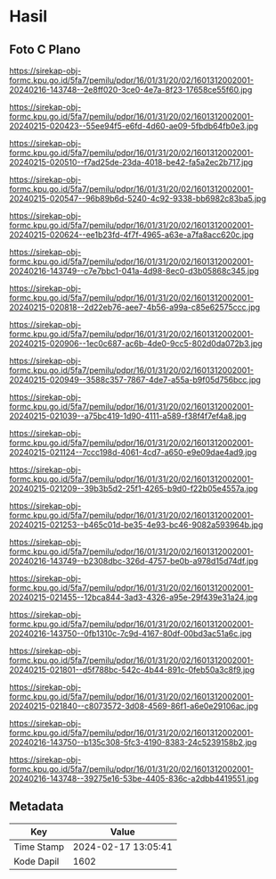 # Hasil

## Foto C Plano

https://sirekap-obj-formc.kpu.go.id/5fa7/pemilu/pdpr/16/01/31/20/02/1601312002001-20240216-143748--2e8ff020-3ce0-4e7a-8f23-17658ce55f60.jpg

https://sirekap-obj-formc.kpu.go.id/5fa7/pemilu/pdpr/16/01/31/20/02/1601312002001-20240215-020423--55ee94f5-e6fd-4d60-ae09-5fbdb64fb0e3.jpg

https://sirekap-obj-formc.kpu.go.id/5fa7/pemilu/pdpr/16/01/31/20/02/1601312002001-20240215-020510--f7ad25de-23da-4018-be42-fa5a2ec2b717.jpg

https://sirekap-obj-formc.kpu.go.id/5fa7/pemilu/pdpr/16/01/31/20/02/1601312002001-20240215-020547--96b89b6d-5240-4c92-9338-bb6982c83ba5.jpg

https://sirekap-obj-formc.kpu.go.id/5fa7/pemilu/pdpr/16/01/31/20/02/1601312002001-20240215-020624--ee1b23fd-4f7f-4965-a63e-a7fa8acc620c.jpg

https://sirekap-obj-formc.kpu.go.id/5fa7/pemilu/pdpr/16/01/31/20/02/1601312002001-20240216-143749--c7e7bbc1-041a-4d98-8ec0-d3b05868c345.jpg

https://sirekap-obj-formc.kpu.go.id/5fa7/pemilu/pdpr/16/01/31/20/02/1601312002001-20240215-020818--2d22eb76-aee7-4b56-a99a-c85e62575ccc.jpg

https://sirekap-obj-formc.kpu.go.id/5fa7/pemilu/pdpr/16/01/31/20/02/1601312002001-20240215-020906--1ec0c687-ac6b-4de0-9cc5-802d0da072b3.jpg

https://sirekap-obj-formc.kpu.go.id/5fa7/pemilu/pdpr/16/01/31/20/02/1601312002001-20240215-020949--3588c357-7867-4de7-a55a-b9f05d756bcc.jpg

https://sirekap-obj-formc.kpu.go.id/5fa7/pemilu/pdpr/16/01/31/20/02/1601312002001-20240215-021039--a75bc419-1d90-4111-a589-f38f4f7ef4a8.jpg

https://sirekap-obj-formc.kpu.go.id/5fa7/pemilu/pdpr/16/01/31/20/02/1601312002001-20240215-021124--7ccc198d-4061-4cd7-a650-e9e09dae4ad9.jpg

https://sirekap-obj-formc.kpu.go.id/5fa7/pemilu/pdpr/16/01/31/20/02/1601312002001-20240215-021209--39b3b5d2-25f1-4265-b9d0-f22b05e4557a.jpg

https://sirekap-obj-formc.kpu.go.id/5fa7/pemilu/pdpr/16/01/31/20/02/1601312002001-20240215-021253--b465c01d-be35-4e93-bc46-9082a593964b.jpg

https://sirekap-obj-formc.kpu.go.id/5fa7/pemilu/pdpr/16/01/31/20/02/1601312002001-20240216-143749--b2308dbc-326d-4757-be0b-a978d15d74df.jpg

https://sirekap-obj-formc.kpu.go.id/5fa7/pemilu/pdpr/16/01/31/20/02/1601312002001-20240215-021455--12bca844-3ad3-4326-a95e-29f439e31a24.jpg

https://sirekap-obj-formc.kpu.go.id/5fa7/pemilu/pdpr/16/01/31/20/02/1601312002001-20240216-143750--0fb1310c-7c9d-4167-80df-00bd3ac51a6c.jpg

https://sirekap-obj-formc.kpu.go.id/5fa7/pemilu/pdpr/16/01/31/20/02/1601312002001-20240215-021801--d5f788bc-542c-4b44-891c-0feb50a3c8f9.jpg

https://sirekap-obj-formc.kpu.go.id/5fa7/pemilu/pdpr/16/01/31/20/02/1601312002001-20240215-021840--c8073572-3d08-4569-86f1-a6e0e29106ac.jpg

https://sirekap-obj-formc.kpu.go.id/5fa7/pemilu/pdpr/16/01/31/20/02/1601312002001-20240216-143750--b135c308-5fc3-4190-8383-24c5239158b2.jpg

https://sirekap-obj-formc.kpu.go.id/5fa7/pemilu/pdpr/16/01/31/20/02/1601312002001-20240216-143748--39275e16-53be-4405-836c-a2dbb4419551.jpg


## Metadata

| Key        | Value               |
| ---------- | ------------------- |
| Time Stamp | 2024-02-17 13:05:41 |
| Kode Dapil | 1602                |



